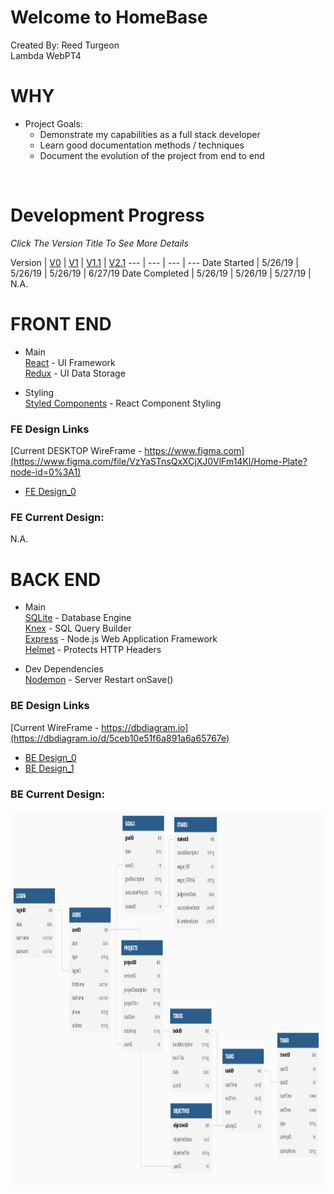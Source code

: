 # Welcome to HomeBase
Created By: Reed Turgeon <br>
Lambda WebPT4

# WHY
- Project Goals: <br>
    - Demonstrate my capabilities as a full stack developer <br>
    - Learn good documentation methods / techniques <br>
    - Document the evolution of the project from end to end <br>

<br>

# Development Progress
*Click The Version Title To See More Details*

Version | [V0](readMe_files/docs/V0.md) | [V1](readMe_files/docs/V1.md) | [V1.1](readMe_files/docs/V1_1.md) | [V2.1](readMe_files/docs/V2_1.md)
--- | --- | --- | ---
Date Started  | 5/26/19 | 5/26/19 | 5/26/19 | 6/27/19
Date Completed  | 5/26/19 | 5/26/19 | 5/27/19 | N.A. 

# FRONT END
- Main <br>
[React](https://reactjs.org/) - UI Framework <br>
[Redux](https://redux.js.org/) - UI Data Storage <br>

- Styling <br>
[Styled Components](https://www.styled-components.com/) - React Component Styling 

### FE Design Links
[Current DESKTOP WireFrame - https://www.figma.com](https://www.figma.com/file/VzYaSTnsQxXCjXJ0VlFm14Kl/Home-Plate?node-id=0%3A1) <br>
- [FE Design_0](readMe_files/imgs/HomeBase_Desktop_Design0.png)

### FE Current Design:
N.A.

# BACK END
- Main <br>
[SQLite](https://www.sqlite.org/index.html) - Database Engine <br>
[Knex](https://knexjs.org/) - SQL Query Builder <br>
[Express](https://knexjs.org/) - Node.js Web Application Framework <br>
[Helmet](https://helmetjs.github.io/) - Protects HTTP Headers <br>

- Dev Dependencies <br>
[Nodemon](https://nodemon.io/) - Server Restart onSave() <br>


### BE Design Links
[Current WireFrame - https://dbdiagram.io](https://dbdiagram.io/d/5ceb10e51f6a891a6a65767e) <br>
- [BE Design_0](readMe_files/imgs/HomeBase_DB_Design0.png)
- [BE Design_1](readMe_files/imgs/homeBase_DB_V1.1_Design_1.png)

### BE Current Design:
<img src='/readMe_files/imgs/homeBase_DB_V1.1_Design_1.png' height='600'>
















